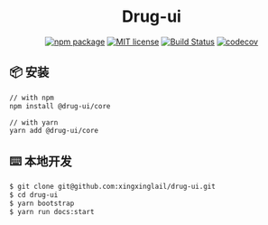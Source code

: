 <h1 align="center">Drug-ui</h1>

<div align="center">

[![npm package](https://img.shields.io/npm/v/drug-ui?color=blue)](https://www.npmjs.com/package/@drug-ui/core)
[![MIT license](https://img.shields.io/badge/License-MIT-blue.svg)](https://github.com/xingxinglail/drug-ui/blob/master/LICENSE)
[![Build Status](https://www.travis-ci.org/xingxinglail/drug-ui.svg?branch=master)](https://www.travis-ci.org/xingxinglail/drug-ui)
[![codecov](https://codecov.io/gh/xingxinglail/drug-ui/branch/master/graph/badge.svg)](https://codecov.io/gh/xingxinglail/drug-ui)

</div>

## 📦 安装

```bash
// with npm
npm install @drug-ui/core

// with yarn
yarn add @drug-ui/core
```

## ⌨️ 本地开发

```bash
$ git clone git@github.com:xingxinglail/drug-ui.git
$ cd drug-ui
$ yarn bootstrap
$ yarn run docs:start
```
